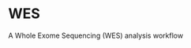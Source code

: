 # WES
A Whole Exome Sequencing (WES) analysis workflow

<!-- 1. Install [tools](tools/README.md).
2. Set up `$WES` -->
